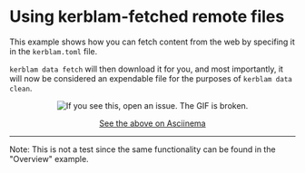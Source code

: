 # Using kerblam-fetched remote files

This example shows how you can fetch content from the web by specifing it in
the `kerblam.toml` file.

`kerblam data fetch` will then download it for you, and most importantly, it will
now be considered an expendable file for the purposes of `kerblam data clean`.

<div align="center">

![If you see this, open an issue. The GIF is broken.](https://s9.gifyu.com/images/SF2WV.gif)

[See the above on Asciinema](https://asciinema.org/a/640834)

</div>

---
Note: This is not a test since the same functionality can be found in the "Overview" example.
